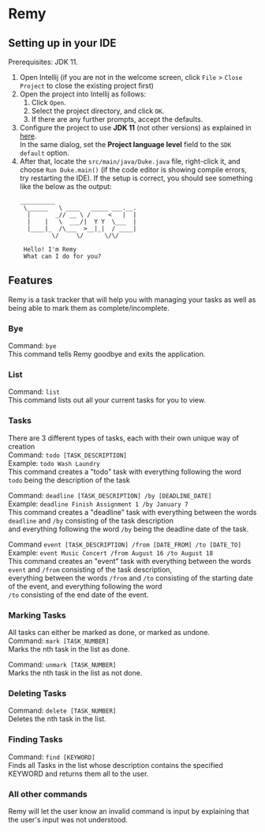 # Remy

## Setting up in your IDE

Prerequisites: JDK 11.

1. Open Intellij (if you are not in the welcome screen, click `File` > `Close Project` to close the existing project first)
2. Open the project into Intellij as follows:
   1. Click `Open`.
   2. Select the project directory, and click `OK`.
   3. If there are any further prompts, accept the defaults.
3. Configure the project to use **JDK 11** (not other versions) as explained in [here](https://www.jetbrains.com/help/idea/sdk.html#set-up-jdk).<br>
   In the same dialog, set the **Project language level** field to the `SDK default` option.
4. After that, locate the `src/main/java/Duke.java` file, right-click it, and choose `Run Duke.main()` (if the code editor is showing compile errors, try restarting the IDE). If the setup is correct, you should see something like the below as the output:
   ```
   __________                      
    \______   \ ____   _____ ___.__.
     |       _// __ \ /     <   |  |
     |    |   \  ___/|  Y Y  \___  |
     |____|_  /\___  >__|_|  / ____|
            \/     \/      \/\/     

    Hello! I'm Remy
    What can I do for you?
   ```
## Features<br />

Remy is a task tracker that will help you with managing your tasks as well as being able to mark them as complete/incomplete.<br />

### Bye<br />
Command: `bye`<br />
This command tells Remy goodbye and exits the application.

### List<br />
Command: `list`<br />
This command lists out all your current tasks for you to view.

### Tasks<br />
There are 3 different types of tasks, each with their own unique way of creation<br />
Command: `todo [TASK_DESCRIPTION]`<br />
Example: `todo Wash Laundry`<br />
This command creates a "todo" task with everything following the word `todo` being the description of the task

Command: `deadline [TASK_DESCRIPTION] /by [DEADLINE_DATE]`<br />
Example: `deadline Finish Assignment 1 /by January 7`<br />
This command creates a "deadline" task with everything between the words `deadline` and `/by` consisting of the task description<br />
and everything following the word `/by` being the deadline date of the task.

Command `event [TASK_DESCRIPTION] /from [DATE_FROM] /to [DATE_TO]`<br />
Example: `event Music Concert /from August 16 /to August 18`<br />
This command creates an "event" task with everything between the words `event` and `/from` consisting of the task description,<br />
everything between the words `/from` and `/to` consisting of the starting date of the event, and everything following the word<br />
`/to` consisting of the end date of the event.

### Marking Tasks
All tasks can either be marked as done, or marked as undone.<br />
Command: `mark [TASK_NUMBER]`<br />
Marks the nth task in the list as done.

Command: `unmark [TASK_NUMBER]`<br />
Marks the nth task in the list as not done.

### Deleting Tasks<br />
Command: `delete [TASK_NUMBER]`<br />
Deletes the nth task in the list.

### Finding Tasks<br />
Command: `find [KEYWORD]`<br />
Finds all Tasks in the list whose description contains the specified KEYWORD and returns them all to the user.

### All other commands<br />
Remy will let the user know an invalid command is input by explaining that the user's input was not understood.
